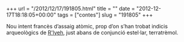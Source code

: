 +++
url = "/2012/12/17/191805.html"
title = ""
date = "2012-12-17T18:18:05+00:00"
tags = ["contes"]
slug = "191805"
+++

Nou intent francès d’assaig atòmic, prop d’on s’han trobat indicis arqueològics de [R'lyeh](http://en.wikipedia.org/wiki/R'lyeh), just abans de conjunció estel·lar, terratrèmol.
